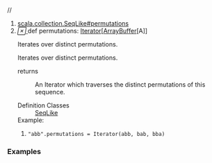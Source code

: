 //
<ol>
<li><a href="https://www.scala-lang.org/api/2.12.3/scala/collection/mutable/ArrayBuffer.html#permutations:Iterator[Repr]">scala.collection.SeqLike#permutations</a></li>
<li name="scala.collection.SeqLike#permutations" visbl="pub" class="indented0 " data-isabs="false" fullcomment="yes" group="Ungrouped"> <a id="permutations:Iterator[Repr]"></a><a id="permutations:Iterator[ArrayBuffer[A]]"></a> <span class="permalink"> <a href="../../../scala/collection/mutable/ArrayBuffer.html#permutations:Iterator[Repr]" title="Permalink"> <i class="material-icons"></i> </a> </span> <span class="modifier_kind"> <span class="modifier"></span> <span class="kind">def</span> </span> <span class="symbol"> <span class="name">permutations</span><span class="result">: <a href="../Iterator.html" class="extype" name="scala.collection.Iterator">Iterator</a>[<a href="" class="extype" name="scala.collection.mutable.ArrayBuffer">ArrayBuffer</a>[<span class="extype" name="scala.collection.mutable.ArrayBuffer.A">A</span>]]</span> </span> <p class="shortcomment cmt">Iterates over distinct permutations.</p>
 <div class="fullcomment">
  <div class="comment cmt">
   <p>Iterates over distinct permutations. </p>
  </div>
  <dl class="paramcmts block">
   <dt>
    returns
   </dt>
   <dd class="cmt">
    <p>An Iterator which traverses the distinct permutations of this sequence.</p>
   </dd>
  </dl>
  <dl class="attributes block"> 
   <dt>
    Definition Classes
   </dt>
   <dd>
    <a href="../SeqLike.html" class="extype" name="scala.collection.SeqLike">SeqLike</a>
   </dd>
   <div class="block">
    Example: 
    <ol>
     <li class="cmt"><p><code>"abb".permutations = Iterator(abb, bab, bba)</code></p></li>
    </ol> 
   </div>
  </dl>
 </div> </li>
        </ol>


### Examples



